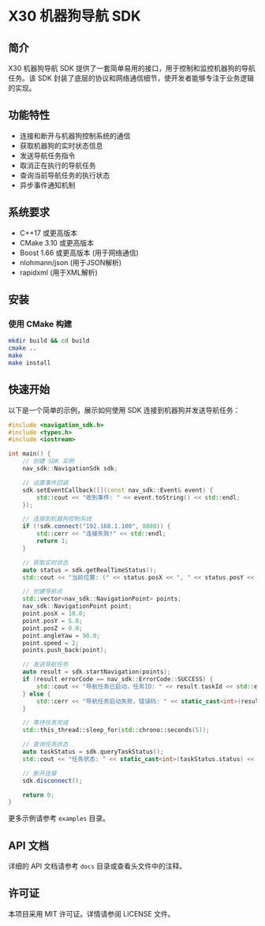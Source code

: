 # X30 机器狗导航 SDK

## 简介

X30 机器狗导航 SDK 提供了一套简单易用的接口，用于控制和监控机器狗的导航任务。该 SDK 封装了底层的协议和网络通信细节，使开发者能够专注于业务逻辑的实现。

## 功能特性

- 连接和断开与机器狗控制系统的通信
- 获取机器狗的实时状态信息
- 发送导航任务指令
- 取消正在执行的导航任务
- 查询当前导航任务的执行状态
- 异步事件通知机制

## 系统要求

- C++17 或更高版本
- CMake 3.10 或更高版本
- Boost 1.66 或更高版本 (用于网络通信)
- nlohmann/json (用于JSON解析)
- rapidxml (用于XML解析)

## 安装

### 使用 CMake 构建

```bash
mkdir build && cd build
cmake ..
make
make install
```

## 快速开始

以下是一个简单的示例，展示如何使用 SDK 连接到机器狗并发送导航任务：

```cpp
#include <navigation_sdk.h>
#include <types.h>
#include <iostream>

int main() {
    // 创建 SDK 实例
    nav_sdk::NavigationSdk sdk;

    // 设置事件回调
    sdk.setEventCallback([](const nav_sdk::Event& event) {
        std::cout << "收到事件: " << event.toString() << std::endl;
    });

    // 连接到机器狗控制系统
    if (!sdk.connect("192.168.1.100", 8080)) {
        std::cerr << "连接失败!" << std::endl;
        return 1;
    }

    // 获取实时状态
    auto status = sdk.getRealTimeStatus();
    std::cout << "当前位置: (" << status.posX << ", " << status.posY << ", " << status.posZ << ")" << std::endl;

    // 创建导航点
    std::vector<nav_sdk::NavigationPoint> points;
    nav_sdk::NavigationPoint point;
    point.posX = 10.0;
    point.posY = 5.0;
    point.posZ = 0.0;
    point.angleYaw = 90.0;
    point.speed = 2;
    points.push_back(point);

    // 发送导航任务
    auto result = sdk.startNavigation(points);
    if (result.errorCode == nav_sdk::ErrorCode::SUCCESS) {
        std::cout << "导航任务已启动，任务ID: " << result.taskId << std::endl;
    } else {
        std::cerr << "导航任务启动失败，错误码: " << static_cast<int>(result.errorCode) << std::endl;
    }

    // 等待任务完成
    std::this_thread::sleep_for(std::chrono::seconds(5));

    // 查询任务状态
    auto taskStatus = sdk.queryTaskStatus();
    std::cout << "任务状态: " << static_cast<int>(taskStatus.status) << std::endl;

    // 断开连接
    sdk.disconnect();

    return 0;
}
```

更多示例请参考 `examples` 目录。

## API 文档

详细的 API 文档请参考 `docs` 目录或查看头文件中的注释。

## 许可证

本项目采用 MIT 许可证。详情请参阅 LICENSE 文件。
